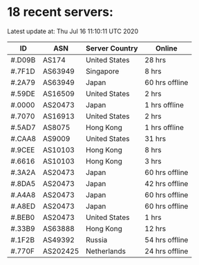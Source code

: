# 18 recent servers:

Latest update at: Thu Jul 16 11:10:11 UTC 2020

| ID | ASN | Server Country | Online |
| -- | --- | -------------- | ------ |
| #.D09B | AS174 | United States | 28 hrs |
| #.7F1D | AS63949 | Singapore | 8 hrs |
| #.2A79 | AS63949 | Japan | 60 hrs offline |
| #.59DE | AS16509 | United States | 2 hrs |
| #.0000 | AS20473 | Japan | 1 hrs offline |
| #.7070 | AS16913 | United States | 2 hrs |
| #.5AD7 | AS8075 | Hong Kong | 1 hrs offline |
| #.CAA8 | AS9009 | United States | 31 hrs |
| #.9CEE | AS10103 | Hong Kong | 8 hrs |
| #.6616 | AS10103 | Hong Kong | 3 hrs |
| #.3A2A | AS20473 | Japan | 60 hrs offline |
| #.8DA5 | AS20473 | Japan | 42 hrs offline |
| #.A4A8 | AS20473 | Japan | 60 hrs offline |
| #.A8ED | AS20473 | Japan | 60 hrs offline |
| #.BEB0 | AS20473 | United States | 1 hrs |
| #.33B9 | AS63888 | Hong Kong | 12 hrs |
| #.1F2B | AS49392 | Russia | 54 hrs offline |
| #.770F | AS202425 | Netherlands | 24 hrs offline |

